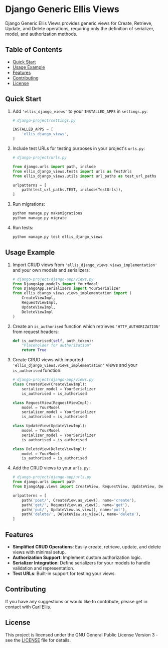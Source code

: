 # Django Generic Ellis Views

Django Generic Ellis Views provides generic views for Create, Retrieve, Update, and Delete operations, requiring only the definition of serializer, model, and authorization methods.

## Table of Contents
- [Quick Start](#quick-start)
- [Usage Example](#usage-example)
- [Features](#features)
- [Contributing](#contributing)
- [License](#license)

## Quick Start

1. Add `'ellis_django_views'` to your `INSTALLED_APPS` in `settings.py`:

    ```python
    # django-project/settings.py

    INSTALLED_APPS = [
        'ellis_django_views',
    ]
    ```

2. Include test URLs for testing purposes in your project's `urls.py`:

    ```python
    # django-project/urls.py

    from django.urls import path, include
    from ellis_django_views.tests import urls as TestUrls
    from ellis_django_views.utils import url_paths as test_url_paths

    urlpatterns = [
        path(test_url_paths.TEST, include(TestUrls)),
    ]
    ```

3. Run migrations:

    ```bash
    python manage.py makemigrations
    python manage.py migrate
    ```

4. Run tests:

    ```bash
    python manage.py test ellis_django_views
    ```

## Usage Example

1. Import CRUD views from `'ellis_django_views.views_implementation'` and your own models and serializers:

    ```python
    # django-project/django-app/views.py
    from DjangoApp.models import YourModel
    from DjangoApp.serializers import YourSerializer
    from ellis_django_views.views_implementation import (
        CreateViewImpl,
        RequestViewImpl,
        UpdateViewImpl,
        DeleteViewImpl
    )
    ```

2. Create an `is_authorised` function which retrieves `'HTTP_AUTHORIZATION'` from request headers:

    ```python
    def is_authorised(self, auth_token):
        "Placeholder for authorization"
        return True
    ```

3. Create CRUD views with imported `'ellis_django_views.views_implementation'` views and your `is_authorised` function:

    ```python
    # django-project/django-app/views.py
    class CreateView(CreateViewImpl):
        serializer_model = YourSerializer
        is_authorised = is_authorised

    class RequestView(RequestViewImpl):
        model = YourModel
        serializer_model = YourSerializer
        is_authorised = is_authorised

    class UpdateView(UpdateViewImpl):
        model = YourModel
        serializer_model = YourSerializer
        is_authorised = is_authorised

    class DeleteView(DeleteViewImpl):
        model = YourModel
        is_authorised = is_authorised
    ```

4. Add the CRUD views to your `urls.py`:

    ```python
    # django-project/django-app/urls.py
    from django.urls import path
    from DjangoApp.views import CreateView, RequestView, UpdateView, DeleteView

    urlpatterns = [
        path('post/', CreateView.as_view(), name='create'),
        path('get/', RequestView.as_view(), name='get'),
        path('put/', UpdateView.as_view(), name='put'),
        path('delete/', DeleteView.as_view(), name='delete'),
    ]
    ```

## Features

- **Simplified CRUD Operations**: Easily create, retrieve, update, and delete views with minimal setup.
- **Authorization Support**: Implement custom authorization logic.
- **Serializer Integration**: Define serializers for your models to handle validation and representation.
- **Test URLs**: Built-in support for testing your views.

## Contributing

If you have any suggestions or would like to contribute, please get in contact with [Carl Ellis](mailto:carl.ellis@hotmail.com.au).

## License

This project is licensed under the GNU General Public License Version 3 - see the [LICENSE](LICENSE) file for details.
